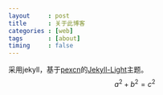 ```yaml
---
layout     : post
title      : 关于此博客
categories : [web]
tags       : [about]
timing     : false
---
```

采用jekyll，基于[pexcn](http://pexcn.me/)的[Jekyll-Light](https://github.com/pexcn/Jekyll-Light)主题。<br>
$$a^2 + b^2 = c^2$$

<script type="math/tex; mode=display">
% Steradian cone in sphere
% Author: Bartman
\documentclass[tikz,border=10pt]{standalone}
%%%<
\usepackage{verbatim}
%%%>
\begin{comment}
:Title: Steradian cone in sphere
:Tags: 3D;Angles;Intersections;Shadings;MMathematics;Geometry
:Author: Bartman
:Slug: steradian-cone-sphere

A graphical representation of a steradian.
It is the solid angle subtended at the center
of a unit sphere by a unit area on its surface. (Wikipedia)

Made by Bartman on
http://golatex.de/3d-kugel-in-tikz-t17380.html

The part of the cone is from http://tex.stackexchange.com/a/186109/213
\end{comment}
\usepackage{sansmath}
\usetikzlibrary{shadings,intersections}
\begin{document}
\begin{tikzpicture}[font = \sansmath]
  \coordinate (O) at (0,0);

  % ball background color
  \shade[ball color = blue, opacity = 0.2] (0,0) circle [radius = 2cm];

  % cone
  \begin{scope}
    \def\rx{0.71}% horizontal radius of the ellipse
    \def\ry{0.15}% vertical radius of the ellipse
    \def\z{0.725}% distance from center of ellipse to origin

    \path [name path = ellipse]    (0,\z) ellipse ({\rx} and {\ry});
    \path [name path = horizontal] (-\rx,\z-\ry*\ry/\z)
                                -- (\rx,\z-\ry*\ry/\z);
    \path [name intersections = {of = ellipse and horizontal}];

    % radius to base of cone in ball
    \draw[fill = gray!50, gray!50] (intersection-1) -- (0,0)
      -- (intersection-2) -- cycle;
    % base of cone in ball
    \draw[fill = gray!30, densely dashed] (0,\z) ellipse ({\rx} and {\ry});
  \end{scope}

  % label of cone
  \draw (0.25,0.4) -- (0.9,0.1) node at (1.05,0.0) {$q$};

  % ball
  \draw (O) circle [radius=2cm];
  % label of ball center point
  \filldraw (O) circle (1pt) node[below] {$P$};

  % radius
  \draw[densely dashed] (O) to [edge label = $r$] (-1.33,1.33);
  \draw[densely dashed] (O) -- (1.33,1.33);

  % cut of ball surface
  \draw[red] (-1.35,1.47) arc [start angle = 140, end angle = 40,
    x radius = 17.6mm, y radius = 14.75mm];
  \draw[red, densely dashed] (-1.36,1.46) arc [start angle = 170, end angle = 10,
    x radius = 13.8mm, y radius = 3.6mm];
  \draw[red] (-1.29,1.52) arc [start angle=-200, end angle = 20,
    x radius = 13.75mm, y radius = 3.15mm];

  % label of cut of ball surface
  \draw (-1.2,2.2) -- (-0.53,1.83) node at (-1.37,2.37) {$A$};
\end{tikzpicture}
\end{document}
</script>
